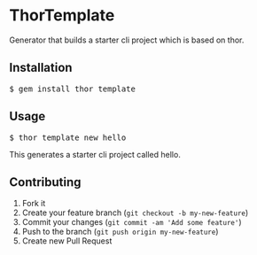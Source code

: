 # ThorTemplate

Generator that builds a starter cli project which is based on thor.

## Installation

<pre>
$ gem install thor_template
</pre>

## Usage

<pre>
$ thor_template new hello
</pre>

This generates a starter cli project called hello.

## Contributing

1. Fork it
2. Create your feature branch (`git checkout -b my-new-feature`)
3. Commit your changes (`git commit -am 'Add some feature'`)
4. Push to the branch (`git push origin my-new-feature`)
5. Create new Pull Request
